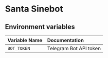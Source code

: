# Santa Sinebot

## Environment variables

Variable Name | Documentation 
:------------ | :------------ 
```BOT_TOKEN``` | Telegram Bot API token
